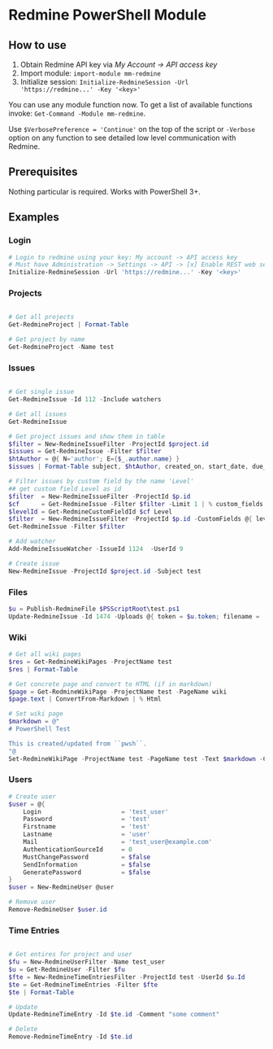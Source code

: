 # Redmine PowerShell Module

## How to use

1. Obtain Redmine API key via *My Account -> API access key*
1. Import module: `import-module mm-redmine`
1. Initialize session: `Initialize-RedmineSession -Url 'https://redmine...' -Key '<key>'`

You can use any module function now. To get a list of available functions invoke: `Get-Command -Module mm-redmine`.

Use `$VerbosePreference = 'Continue'` on the top of the script or `-Verbose` option on any function to see detailed low level communication with Redmine.

## Prerequisites

Nothing particular is required. Works with PowerShell 3+.

## Examples

### Login

```ps1
# Login to redmine using your key: My account -> API access key
# Must have Administration -> Settings -> API -> [x] Enable REST web service
Initialize-RedmineSession -Url 'https://redmine...' -Key '<key>'
```

### Projects

```ps1

# Get all projects
Get-RedmineProject | Format-Table

# Get project by name
Get-RedmineProject -Name test
```

### Issues

```ps1

# Get single issue
Get-RedmineIssue -Id 112 -Include watchers

# Get all issues
Get-RedmineIssue

# Get project issues and show them in table
$filter = New-RedmineIssueFilter -ProjectId $project.id
$issues = Get-RedmineIssue -Filter $filter
$htAuthor = @{ N='author'; E={$_.author.name} }
$issues | Format-Table subject, $htAuthor, created_on, start_date, due_date

# Filter issues by custom field by the name 'Level'
## get custom field Level as id
$filter  = New-RedmineIssueFilter -ProjectId $p.id
$cf      = Get-RedmineIssue -Filter $filter -Limit 1 | % custom_fields
$levelId = Get-RedmineCustomFieldId $cf Level
$filter  = New-RedmineIssueFilter -ProjectId $p.id -CustomFields @{ levelId = 'Senior' }
Get-RedmineIssue -Filter $filter

# Add watcher
Add-RedmineIssueWatcher -IssueId 1124  -UserId 9

# Create issue
New-RedmineIssue -ProjectId $project.id -Subject test
```

### Files

```ps1
$u = Publish-RedmineFile $PSScriptRoot\test.ps1
Update-RedmineIssue -Id 1474 -Uploads @{ token = $u.token; filename = 'test.ps1'; content_type = "text/plain" }
```

### Wiki

```ps1
# Get all wiki pages
$res = Get-RedmineWikiPages -ProjectName test
$res | Format-Table

# Get concrete page and convert to HTML (if in markdown)
$page = Get-RedmineWikiPage -ProjectName test -PageName wiki
$page.text | ConvertFrom-Markdown | % Html

# Set wiki page
$markdown = @"
# PowerShell Test

This is created/updated from ``pwsh``.
"@
Set-RedmineWikiPage -ProjectName test -PageName test -Text $markdown -Comments "Created by pwsh"
```

### Users

```ps1
# Create user
$user = @{
    Login                      = 'test_user'
    Password                   = 'test'
    Firstname                  = 'test'
    Lastname                   = 'user'
    Mail                       = 'test_user@example.com'
    AuthenticationSourceId     = 0
    MustChangePassword         = $false
    SendInformation            = $false
    GeneratePassword           = $false
}
$user = New-RedmineUser @user

# Remove user
Remove-RedmineUser $user.id
```

### Time Entries

```ps1

# Get entires for project and user
$fu = New-RedmineUserFilter -Name test_user
$u = Get-RedmineUser -Filter $fu
$fte = New-RedmineTimeEntriesFilter -ProjectId test -UserId $u.Id
$te = Get-RedmineTimeEntries -Filter $fte
$te | Format-Table

# Update
Update-RedmineTimeEntry -Id $te.id -Comment "some comment"

# Delete
Remove-RedmineTimeEntry -Id $te.id
```